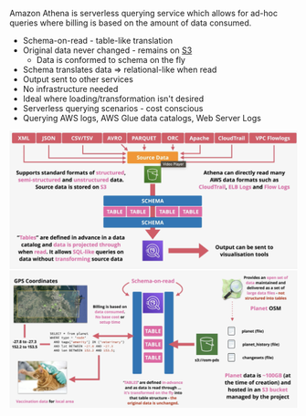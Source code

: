 Amazon Athena is serverless querying service which allows for ad-hoc queries where billing is based on the amount of data consumed.

- Schema-on-read - table-like translation
- Original data never changed - remains on [S3](../Storage/S3/S3.md)
	- Data is conformed to schema on the fly
- Schema translates data => relational-like when read
- Output sent to other services
- No infrastructure needed
- Ideal where loading/transformation isn't desired
- Serverless querying scenarios - cost conscious
- Querying AWS logs, AWS Glue data catalogs, Web Server Logs

![Pasted image 20250718210241.png](_atts/Pasted%20image%2020250718210241.png)
![Pasted image 20250718210954.png](_atts/Pasted%20image%2020250718210954.png)